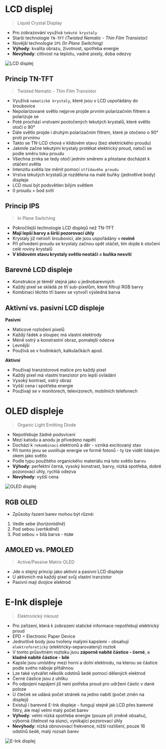 # LCD displej

> Liquid Crystal Display

- Pro zobrazování využívá `tekuté krystaly`
- Starší technologie `TN-TFT` *(Twisted Nematic - Thin Film Transistor)*
- Novější technologie `IPS` *(In Plane Switching)*
- **Výhody**: kvalita obrazu, životnost, spotřeba energie
- **Nevýhody**: citlivost na teplotu, vadné pixely, doba odezvy

![LCD displej](https://www.lcd-module.com/fileadmin/_processed_/d/a/csm_IPS_vs_TN_cbcd3aaa9f.jpg)

## Princip TN-TFT

> Twisted Nematic - Thin Film Transistor

- Využívá `nematické krystaly`, které jsou v LCD uspořádány do šroubovice
- Nepolarizované světlo nejprve projde prvním polarizačním filtrem a polarizuje se
- Poté prochází vrstvami pootočených tekutých krystalů, které světlo otočí o 90°
- Dále světlo projde i druhým polarizačním filtrem, které je otočeno o 90° proti prvnímu
- Takto se TN-LCD chová v klidovém stavu (bez elektrického proudu)
- Jakmile začne tekutými krystaly protékat elektrický proud, natočí se podle směru toku proudu
- Všechna zrnka se tedy otočí jedním směrem a přestane docházet k otáčení světla
- Intenzitu světla lze měnit pomocí `střídavého proudu`
- Vrstva tekutých krystalů je rozdělena na malé buňky (jednotlivé body) displeje
- LCD musí být podsvětlen bílým světlem
- 0 proudu = bod svítí

## Princip IPS

> In Plane Switching

- Pokročilejší technologie LCD displejů než TN-TFT
- **Mají lepší barvy a širší pozorovací úhly**
- Krystaly již netvoří šroubovici, ale jsou uspořádány v **rovině**
- Při přivedení proudu se krystaly začnou opět otáčet, tím dojde k otočení celé roviny krystalů
- **V klidovém stavu krystaly světlo neotáčí = buňka nesvítí**

## Barevné LCD displeje

- Konstrukce je téměř stejná jako u jednobarevných
- Každý pixel se skládá ze tří sub-pixelům, které filtrují RGB barvy
- Kombinací těchto tří barev se vytvoří výsledná barva

## Aktivní vs. pasivní LCD displeje

**Pasivní**
- Maticové rozložení pixelů
- Každý řádek a sloupec má vlastní elektrody
- Méně ostrý a konstrastní obraz, pomalejší odezva
- Levnější
- Používá se v hodinkách, kalkulačkách apod.

**Aktivní**
- Používají tranzistorové matice pro každý pixel
- Každý pixel má vlastní tranzistor pro lepší ovládání
- Vysoký kontrast, ostrý obraz
- Vyšší cena i spotřeba energie
- Používají se v monitorech, televizorech, mobilních telefonech

# OLED displeje

> Organic Light Emitting Diode

- Nepotřebuje žádné podsvícení
- Mezi katodu a anodu je přivedeno napětí
- Dochází k `rekombinaci` elektronů a děr - vzniká excitovaný stav
- Při tomto jevu se uvolňuje energie ve formě fotonů - ty lze vidět lidským okem jako světlo
- Podle typu použitého organického materiálu má toto světlo barvu
- **Výhody**: perfektní černá, vysoký konstrast, barvy, nízká spotřeba, dobré pozorovací úhly, rychlá odezva
- **Nevýhody**: vyšší cena

![OLED displej](https://notebook.cz/clanky/technologie/2009/oled/oled-schema.gif)

## RGB OLED

- Způsoby řazení barev mohou být různé:
1. Vedle sebe (_horizontálně_)
3. Pod sebou (_vertikálně_)
4. Pod sebou + bílá barva - `RGBW`

## AMOLED vs. PMOLED

> Active/Passive Matrix OLED

- Jde o stejný princip jako aktivní a pasivní LCD displeje
- U aktivních má každý pixel svůj vlastní tranzistor
- Pasivní mají dvojice elektrod

# E-Ink displeje

> Elektronický inkoust

- Pro zařízení, která k zobrazení statické informace nepotřebují elektrický proud
- EPD = Electronic Paper Device
- Jednotlivé body jsou tvořeny malými kapslemi - obsahují `elektroforetický` (elektricky-separovatený) roztok
- V tomto průsvitném roztoku jsou **záporně nabité částice - černé**, a **kladně nabité částice - bílé**
- Kapsle jsou umístěny mezi horní a dolní elektrodu, na kterou se částice podle svého náboje přítáhnou
- Lze také vytvářet několik odstínů šedé pomocí dělených elektrod
- Černé částice jsou z uhlíku
- Po odpojení napájení již není potřeba proud pro udržení částic v dané poloze
- U čteček se udává počet stránek na jedno nabití (počet změn na displeji)
- Existují i barevné E-Ink displeje - fungují stejně jak LCD přes barevné filtry, ale mají velmi malý počet barev
- **Výhody**: velmi nízká spotřeba energie (pouze při změně obsahu), výborná čitelnost na slunci, vynikající pozorovací úhly
- **Nevýhody**: nízká obnovovací frekvence, nižší rozlišení, pouze 16 odstínů šedé, malý rozsah barev

![E-Ink displej](https://myelectrical.com/Portals/0/SunBlogNuke/2/Windows-Live-Writer/E-Ink_F1B9/eInkTechnology_2.jpg)
